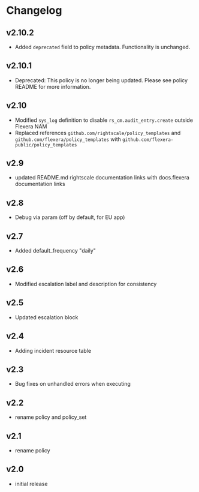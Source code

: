 # Changelog

## v2.10.2

- Added `deprecated` field to policy metadata. Functionality is unchanged.

## v2.10.1

- Deprecated: This policy is no longer being updated. Please see policy README for more information.

## v2.10

- Modified `sys_log` definition to disable `rs_cm.audit_entry.create` outside Flexera NAM
- Replaced references `github.com/rightscale/policy_templates` and `github.com/flexera/policy_templates` with `github.com/flexera-public/policy_templates`

## v2.9

- updated README.md rightscale documentation links with docs.flexera documentation links

## v2.8

- Debug via param (off by default, for EU app)

## v2.7

- Added default_frequency "daily"

## v2.6

- Modified escalation label and description for consistency

## v2.5

- Updated escalation block

## v2.4

- Adding incident resource table

## v2.3

- Bug fixes on unhandled errors when executing

## v2.2

- rename policy and policy_set

## v2.1

- rename policy

## v2.0

- initial release
